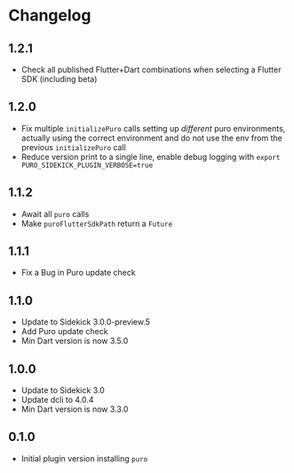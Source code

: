 # Changelog

## 1.2.1
- Check all published Flutter+Dart combinations when selecting a Flutter SDK (including beta)

## 1.2.0
- Fix multiple `initializePuro` calls setting up *different* puro environments, actually using the correct environment and do not use the env from the previous `initializePuro` call
- Reduce version print to a single line, enable debug logging with `export PURO_SIDEKICK_PLUGIN_VERBOSE=true`

## 1.1.2
- Await all `puro` calls
- Make `puroFlutterSdkPath` return a `Future`

## 1.1.1
- Fix a Bug in Puro update check

## 1.1.0
- Update to Sidekick 3.0.0-preview.5
- Add Puro update check
- Min Dart version is now 3.5.0

## 1.0.0

- Update to Sidekick 3.0
- Update dcli to 4.0.4
- Min Dart version is now 3.3.0

## 0.1.0

- Initial plugin version installing `puro`